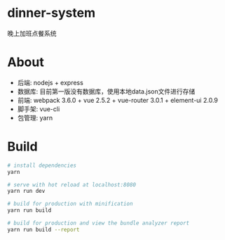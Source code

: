 # dinner-system
晚上加班点餐系统

# About
*   后端: nodejs + express
*   数据库: 目前第一版没有数据库，使用本地data.json文件进行存储
*   前端: webpack 3.6.0 + vue 2.5.2 + vue-router 3.0.1 + element-ui 2.0.9
*   脚手架: vue-cli
*   包管理: yarn

# Build
``` bash
# install dependencies
yarn

# serve with hot reload at localhost:8080
yarn run dev

# build for production with minification
yarn run build

# build for production and view the bundle analyzer report
yarn run build --report
```
